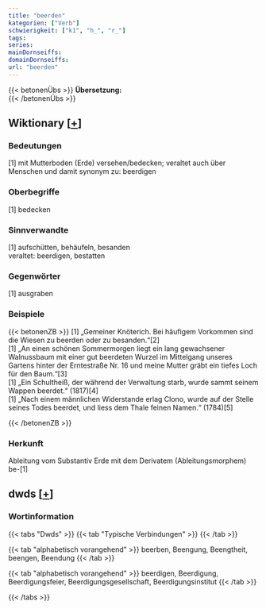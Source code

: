 ```yaml
---
title: "beerden"
kategorien: ["Verb"]
schwierigkeit: ["k1", "h_", "r_"]
tags:
series:
mainDornseiffs:
domainDornseiffs:
url: "beerden"
---
```


{{< betonenÜbs >}}
**Übersetzung:**  
{{< /betonenÜbs >}}

## Wiktionary [[+](https://de.wiktionary.org/wiki/beerden)]

### Bedeutungen
[1] mit Mutterboden (Erde) versehen/bedecken; veraltet auch über Menschen und damit synonym zu: beerdigen  

### Oberbegriffe
[1] bedecken  

### Sinnverwandte
[1] aufschütten, behäufeln, besanden  
veraltet: beerdigen, bestatten  

### Gegenwörter
[1] ausgraben  

### Beispiele
{{< betonenZB >}}
[1] „Gemeiner Knöterich. Bei häufigem Vorkommen sind die Wiesen zu beerden oder zu besanden.“[2]  
[1] „An einen schönen Sommermorgen liegt ein lang gewachsener Walnussbaum mit einer gut beerdeten Wurzel im Mittelgang unseres Gartens hinter der Erntestraße Nr. 16 und meine Mutter gräbt ein tiefes Loch für den Baum.“[3]  
[1] „Ein Schultheiß, der während der Verwaltung starb, wurde sammt seinem Wappen beerdet.“ (1817)[4]  
[1] „Nach einem männlichen Widerstande erlag Clono, wurde auf der Stelle seines Todes beerdet, und liess dem Thale feinen Namen.“ (1784)[5]  

{{< /betonenZB >}}
### Herkunft
Ableitung vom Substantiv Erde mit dem Derivatem (Ableitungsmorphem) be-[1]  



## dwds [[+](https://www.dwds.de/wb/beerden)]

### Wortinformation
{{< tabs "Dwds" >}}
{{< tab "Typische Verbindungen" >}}
{{< /tab >}}

{{< tab "alphabetisch vorangehend" >}}
beerben, Beengung, Beengtheit, beengen, Beendung
{{< /tab >}}

{{< tab "alphabetisch vorangehend" >}}
beerdigen, Beerdigung, Beerdigungsfeier, Beerdigungsgesellschaft, Beerdigungsinstitut
{{< /tab >}}

{{< /tabs >}}

